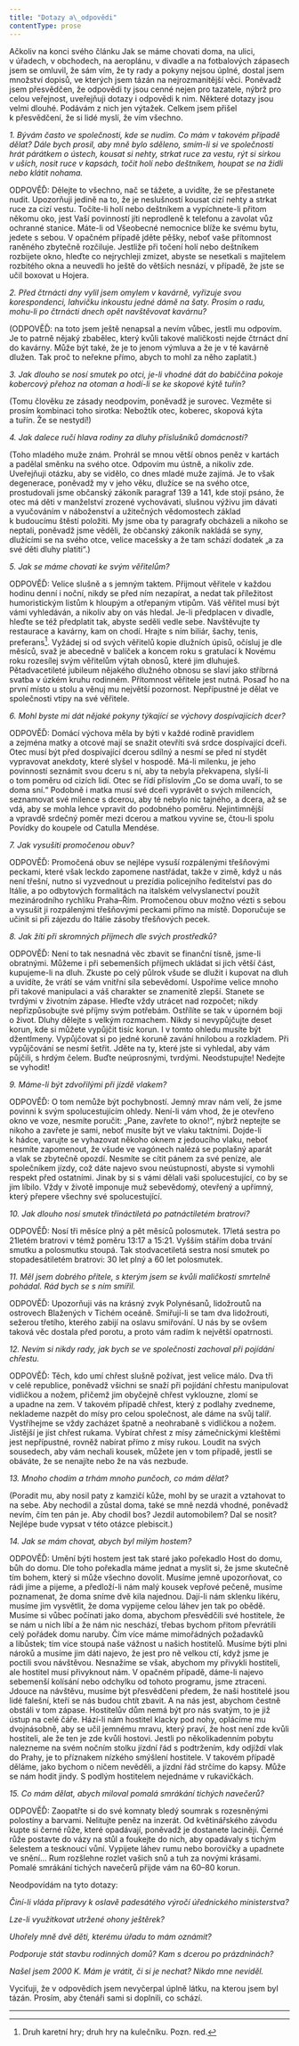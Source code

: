 ```yaml
---
title: "Dotazy a\_odpovědi"
contentType: prose
---
```


<section>

Ačkoliv na konci svého článku Jak se máme chovati doma, na ulici, v úřadech, v obchodech, na aeroplánu, v divadle a na fotbalových zápasech jsem se omluvil, že sám vím, že ty rady a pokyny nejsou úplné, dostal jsem množství dopisů, ve kterých jsem tázán na nejrozmanitější věci. Poněvadž jsem přesvědčen, že odpovědi ty jsou cenné nejen pro tazatele, nýbrž pro celou veřejnost, uveřejňuji dotazy i odpovědi k nim. Některé dotazy jsou velmi dlouhé. Podávám z nich jen výtažek. Celkem jsem přišel k přesvědčení, že si lidé myslí, že vím všechno.

</section>

<section>

_1\. Bývám často ve společnosti, kde se nudím. Co mám v takovém případě dělat? Dále bych prosil, aby mně bylo sděleno, smím-li si ve společnosti hrát párátkem o ústech, kousat si nehty, strkat ruce za vestu, rýt si sirkou v uších, nosit ruce v kapsách, točit holí nebo deštní­kem, houpat se na židli nebo klátit nohama._

ODPOVĚĎ: Dělejte to všechno, nač se tážete, a uvidíte, že se přestanete nudit. Upozorňuji jedině na to, že je neslušností kousat cizí nehty a strkat ruce za cizí vestu. Točíte-li holí nebo deštníkem a vypíchnete-li přitom někomu oko, jest Vaší povinností jíti neprodleně k telefonu a zavolat vůz ochranné stanice. Máte-li od Všeobecné nemocnice blíže ke svému bytu, jedete s sebou. V opačném případě jděte pěšky, neboť vaše přítomnost raněného zbytečně rozčiluje. Jestliže při točení holí nebo deštníkem rozbijete okno, hleďte co nejrychleji zmizet, abyste se nesetkali s majitelem rozbitého okna a neuvedli ho ještě do větších nesnází, v případě, že jste se učil boxovat u Hojera.

</section>

<section>

_2\. Před čtrnácti dny vylil jsem omylem v kavárně, vyřizuje svou korespondenci, lahvičku inkoustu jedné dámě na šaty. Prosím o radu, mohu-li po čtrnácti dnech opět navštěvovat kavárnu?_

(ODPOVĚĎ: na toto jsem ještě nenapsal a nevím vůbec, jestli mu odpovím. Je to patrně nějaký zbabělec, který kvůli takové maličkosti nejde čtrnáct dní do kavárny. Může být také, že je to jenom výmluva a že je v té kavárně dlužen. Tak proč to neřekne přímo, abych to mohl za něho zaplatit.)

</section>

<section>

_3\. Jak dlouho se nosí smutek po otci, je-li vhodné dát do babiččina pokoje kobercový přehoz na otoman a hodí-li se ke skopové kýtě tuřín?_

(Tomu člověku ze zásady neodpovím, poněvadž je surovec. Vezměte si prosím kombinaci toho sirotka: Nebožtík otec, koberec, skopová kýta a tuřín. Že se nestydí!)

</section>

<section>

_4\. Jak dalece ručí hlava rodiny za dluhy příslušníků domácnosti?_

(Toho mladého muže znám. Prohrál se mnou větší obnos peněz v kartách a padělal směnku na svého otce. Odpovím mu ústně, a nikoliv zde. Uveřejňuji otázku, aby se vidělo, co dnes mladé muže zajímá. Je to však degenerace, poněvadž my v jeho věku, dlužíce se na svého otce, prostudovali jsme občanský zákoník paragraf 139 a 141, kde stojí psáno, že otec má děti v manželství zrozené vychovávati, slušnou výživu jim dávati a vyučováním v náboženství a užitečných vědomostech základ k budoucímu štěstí položiti. My jsme oba ty paragrafy obcházeli a nikoho se neptali, poněvadž jsme věděli, že občanský zákoník nakládá se syny, dlužícími se na svého otce, velice macešsky a že tam schází dodatek „a za své děti dluhy platiti“.)

</section>

<section>

_5\. Jak se máme chovati ke svým věřitelům?_

ODPOVĚĎ: Velice slušně a s jemným taktem. Přijmout věřitele v každou hodinu denní i noční, nikdy se před ním nezapírat, a nedat tak příležitost humoristickým listům k hloupým a otřepaným vtipům. Váš věřitel musí být vámi vyhledáván, a nikoliv aby on vás hledal. Je-li předplacen v divadle, hleďte se též předplatit tak, abyste seděli vedle sebe. Navštěvujte ty restaurace a kavárny, kam on chodí. Hrajte s ním biliár, šachy, tenis, preferans[^15]. Vyžádej si od svých věřitelů kopie dlužních úpisů, očísluj je dle měsíců, svaž je abecedně v balíček a koncem roku s gratulací k Novému roku rozesílej svým věřitelům výtah obnosů, které jim dluhuješ. Pětadvacetileté jubileum nějakého dlužného obnosu se slaví jako stříbrná svatba v úzkém kruhu rodinném. Přítomnost věřitele jest nutná. Posaď ho na první místo u stolu a věnuj mu největší pozornost. Nepřípustné je dělat ve společnosti vtipy na své věřitele.

</section>

<section>

_6\. Mohl byste mi dát nějaké pokyny týkající se výchovy dospívajících dcer?_

ODPOVĚĎ: Domácí výchova měla by býti v každé rodině pravidlem a zejména matky a otcové mají se snažit otevříti svá srdce dospívající dceři. Otec musí být před dospívající dcerou sdílný a nesmí se před ní stydět vypravovat anekdoty, které slyšel v hospodě. Má-li milenku, je jeho povinností seznámit svou dceru s ní, aby ta nebyla překvapena, slyší-li o tom poměru od cizích lidí. Otec se řídí příslovím „Co se doma uvaří, to se doma sní.“ Podobně i matka musí své dceři vyprávět o svých milencích, seznamovat své milence s dcerou, aby té nebylo nic tajného, a dcera, až se vdá, aby se mohla lehce vpravit do podobného poměru. Nejintimnější a vpravdě srdeč­ný poměr mezi dcerou a matkou vyvine se, čtou-li spolu Povídky do koupele od Catulla Mendése.

</section>

<section>

_7\. Jak vysušiti promočenou obuv?_

ODPOVĚĎ: Promočená obuv se nejlépe vysuší rozpálenými třešňovými peckami, které však leckdo zapomene nastřádat, takže v zimě, když u nás není třešní, nutno si vyzvednout u prezídia policejního ředitelství pas do Itálie, a po odbytových formalitách na italském velvyslanectví použít mezinárodního rychlíku Praha–Řím. Promočenou obuv možno vézti s sebou a vysušit ji rozpálenými třešňovými peckami přímo na místě. Doporučuje se učinit si při zájezdu do Itálie zásoby třešňových pecek.

</section>

<section>

_8\. Jak žíti při skromných příjmech dle svých prostředků?_

ODPOVĚĎ: Není to tak nesnadná věc zbavit se finanční tísně, jsme-li obratnými. Můžeme i při sebemenších příjmech ukládat si jich větší část, kupujeme-li na dluh. Zkuste po celý půlrok všude se dlužit i kupovat na dluh a uvidíte, že vrátí se vám vnitřní síla sebevědomí. Uspoříme velice mnoho při takové manipulaci a váš charakter se znamenitě zlepší. Stanete se tvrdými v životním zápase. Hleďte vždy utrácet nad rozpočet; nikdy nepřizpůsobujte své příjmy svým potřebám. Ostřílíte se tak v úporném boji o život. Dluhy dělejte s velkým rozmachem. Nikdy si nevypůjčujte deset korun, kde si můžete vypůjčit tisíc korun. I v tomto ohledu musíte být džentlmeny. Vypůjčovat si po jedné koruně zavání hnilobou a rozkladem. Při vypůjčování se nesmí šetřit. Jděte na ty, které jste si vyhledal, aby vám půjčili, s hrdým čelem. Buďte neúprosnými, tvrdými. Neodstupujte! Nedejte se vyhodit!

</section>

<section>

_9\. Máme-li být zdvořilými při jízdě vlakem?_

ODPOVĚĎ: O tom nemůže být pochybností. Jemný mrav nám velí, že jsme povinni k svým spolucestujícím ohledy. Není-li vám vhod, že je otevřeno okno ve voze, nesmíte poručit: „Pane, zavřete to okno!“, nýbrž neptejte se nikoho a zavřete je sami, neboť musíte být ve vlaku taktními. Dojde-li k hádce, varujte se vyhazovat někoho oknem z jedoucího vlaku, neboť nesmíte zapomenout, že všude ve vagónech nalézá se poplašný aparát a vlak se zbytečně opozdí. Nesmíte se cítit pánem za své peníze, ale společníkem jízdy, což dáte najevo svou neústupností, abyste si vymohli respekt před ostatními. Jinak by si s vámi dělali vaši spolucestující, co by se jim líbilo. Vždy v životě imponuje muž sebevědomý, otevřený a upřímný, který přepere všechny své spolucestující.

</section>

<section>

_10\. Jak dlouho nosí smutek třináctiletá po patnáctiletém bratrovi?_

ODPOVĚĎ: Nosí tři měsíce plný a pět měsíců polosmutek. 17letá sestra po 21letém bratrovi v témž poměru 13:17 a 15:21. Vyšším stářím doba trvání smutku a polosmutku stoupá. Tak stodvacetiletá sestra nosí smutek po stopadesátiletém bratrovi: 30 let plný a 60 let polosmutek.

</section>

<section>

_11\. Měl jsem dobrého přítele, s kterým jsem se kvůli maličkosti smrtel­ně pohádal. Rád bych se s ním smířil._

ODPOVĚĎ: Upozorňuji vás na krásný zvyk Polynésanů, lidožroutů na ostrovech Blažených v Tichém oceáně. Smiřují-li se tam dva lidožrouti, sežerou třetího, kterého zabijí na oslavu smiřování. U nás by se ovšem taková věc dostala před porotu, a proto vám radím k největší opatrnosti.

</section>

<section>

_12\. Nevím si nikdy rady, jak bych se ve společnosti zachoval při pojídání chřestu._

ODPOVĚĎ: Těch, kdo umí chřest slušně požívat, jest velice málo. Dva tři v celé republice, poněvadž všichni se snaží při pojídání chřes­tu manipulovat vidličkou a nožem, přičemž jim obyčejně chřest vyklouzne, zlomí se a upadne na zem. V takovém případě chřest, který z podlahy zvedneme, neklademe nazpět do mísy pro celou společnost, ale dáme na svůj talíř. Vystříhejme se vždy zacházet špatně a neohrabaně s vidličkou a nožem. Jistější je jíst chřest rukama. Vybírat chřest z mísy zámečnickými kleštěmi jest nepřípustné, rovněž nabírat přímo z mísy rukou. Loudit na svých sousedech, aby vám nechali kousek, můžete jen v tom případě, jestli se obáváte, že se nenajíte nebo že na vás nezbude.

</section>

<section>

_13\. Mnoho chodím a trhám mnoho punčoch, co mám dělat?_

(Poradit mu, aby nosil paty z kamzičí kůže, mohl by se urazit a vztahovat to na sebe. Aby nechodil a zůstal doma, také se mně nezdá vhodné, poněvadž nevím, čím ten pán je. Aby chodil bos? Jezdil automobilem? Dal se nosit? Nejlépe bude vypsat v této otázce plebiscit.)

</section>

<section>

_14\. Jak se mám chovat, abych byl milým hostem?_

ODPOVĚĎ: Umění býti hostem jest tak staré jako pořekadlo Host do domu, bůh do domu. Dle toho pořekadla máme jednat a myslit si, že jsme skutečně tím bohem, který si může všechno dovolit. Musíme jemně upozorňovat, co rádi jíme a pijeme, a předloží-li nám malý kousek vepřové pečeně, musíme poznamenat, že doma sníme dvě kila najednou. Dají-li nám sklenku likéru, musíme jim vysvětlit, že doma vypijeme celou láhev jen tak po obědě. Musíme si vůbec počínati jako doma, abychom přesvědčili své hostitele, že se nám u nich líbí a že nám nic neschází, třebas bychom přitom převrátili celý pořádek domu naruby. Čím více máme mimořádných požadavků a libůstek; tím více stoupá naše vážnost u našich hostitelů. Musíme býti plni nároků a musíme jim dáti najevo, že jest pro ně velkou ctí, když jsme je poctili svou návštěvou. Nesnažíme se však, abychom my přivykli hostiteli, ale hostitel musí přivyknout nám. V opačném případě, dáme-li najevo sebemenší kolísání nebo odchylku od tohoto programu, jsme ztraceni. Jdouce na návštěvu, musíme být přesvědčeni předem, že naši hostitelé jsou lidé falešní, kteří se nás budou chtít zbavit. A na nás jest, abychom čestně obstáli v tom zápase. Hostitelův dům nemá být pro nás svatým, to je již ústup na celé čáře. Hází-li nám hostitel klacky pod nohy, oplácíme mu dvojnásobně, aby se učil jemnému mravu, který praví, že host není zde kvůli hostiteli, ale že ten je zde kvůli hostovi. Jestli po několikadenním pobytu nalezneme na svém nočním stolku jízdní řád s podtržením, kdy odjíždí vlak do Prahy, je to příznakem nízkého smýšlení hostitele. V takovém případě děláme, jako bychom o ničem nevěděli, a jízdní řád strčíme do kapsy. Může se nám hodit jindy. S podlým hostitelem nejednáme v rukavičkách.

</section>

<section>

_15\. Co mám dělat, abych miloval pomalá smrákání tichých navečerů?_

ODPOVĚĎ: Zaopatřte si do své komnaty bledý soumrak s rozesněnými polostíny a barvami. Nelitujte peněz na inzerát. Od květinářského závodu kupte si černé růže, které opadávají, poněvadž je dostanete laciněji. Černé růže postavte do vázy na stůl a foukejte do nich, aby opadávaly s tichým šelestem a tesknoucí vůní. Vypijete láhev rumu nebo borovičky a upadnete ve snění… Rum rozšlehne rozlet vašich snů a tuh za novými krásami. Pomalé smrákání tichých navečerů přijde vám na 60–80 korun.

</section>

<section>

Neodpovídám na tyto dotazy:

</section>

<section>

_Činí-li vláda přípravy k oslavě padesátého výročí úřednického ministerstva?_

_Lze-li využitkovat utržené ohony ještěrek?_

_Uhořely mně dvě děti, kterému úřadu to mám oznámit?_

_Podporuje stát stavbu rodinných domů? Kam s dcerou po prázdninách?_

_Našel jsem 2000 K. Mám je vrátit, či si je nechat? Nikdo mne neviděl._

</section>

<section>

Vyciťuji, že v odpovědích jsem nevyčerpal úplně látku, na kterou jsem byl tázán. Prosím, aby čtenáři sami si doplnili, co schází.

* * *

[^15]: Druh karetní hry; druh hry na kulečníku. Pozn. red.

</section>
